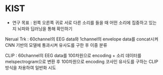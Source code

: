 # KIST

- 연구 목표 : 왼쪽 오른쪽 귀로 서로 다른 소리를 들을 때 어떤 소리에 집중하고 있는지 뇌파와 딥러닝을 통해 확인하기

Nerual Trk
  : 60channel의 EEG data와 1channel의 envelope data를 concat시켜 CNN 기반의 모델에 통과시켜 유사도를 구한 후 이중 분류


CLIP
  : 60channel의 EEG data를 100차원으로 encoding + 소리 데이터를 melspectrogram으로 변환 후 100차원으로 encoding
  코사인 유사도를 구하는 CLIP 방식을 차용하여 일반화 시도

